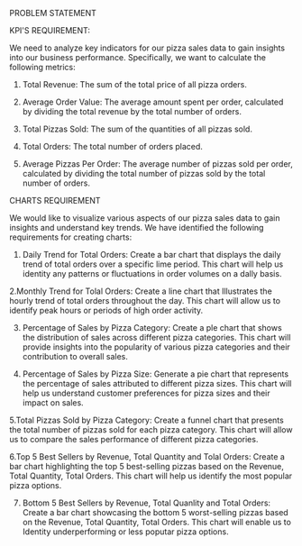 PROBLEM STATEMENT

KPI'S REQUIREMENT:

We need to analyze key indicators for our pizza sales data to gain insights into our business performance. Specifically, we want to calculate the following metrics:

1. Total Revenue: The sum of the total price of all pizza orders.

2. Average Order Value: The average amount spent per order, calculated by dividing the total revenue by the total number of orders.

3. Total Pizzas Sold: The sum of the quantities of all pizzas sold.

4. Total Orders: The total number of orders placed.

5. Average Pizzas Per Order: The average number of pizzas sold per order, calculated by dividing the total number of pizzas sold by the total number of orders.

CHARTS REQUIREMENT

We would like to visualize various aspects of our pizza sales data to gain insights and understand key trends. We have identified the following requirements for creating charts:

1. Daily Trend for Total Orders:
                                Create a bar chart that displays the daily trend of total orders over a specific lime period. This chart will help us identity any patterns or fluctuations in order volumes on a dally basis.

2.Monthly Trend for Tolal Orders:
                                 Create a line chart that Illustrates the hourly trend of total orders throughout the day. This chart will allow us to identify peak hours or periods of high order activity.

3. Percentage of Sales by Pizza Category:
                                         Create a ple chart that shows the distribution of sales across different pizza categories. This chart will provide insights into the popularity of various pizza categories and their contribution to overall sales.

4. Percentage of Sales by Pizza Size:
                                     Generate a pie chart that represents the percentage of sales attributed to different pizza sizes. This chart will help us understand customer preferences for pizza sizes and their impact on sales.

5.Total Pizzas Sold by Pizza Category:
                                      Create a funnel chart that presents the total number of pizzas sold for each pizza category. This chart will allow us to compare the sales performance of different pizza categories.

6.Top 5 Best Sellers by Revenue, Total Quantity and Tolal Orders:
                                                                 Create a bar chart highlighting the top 5 best-selling pizzas based on the Revenue, Total Quantity, Total Orders. This chart will help us identify the most popular pizza options.

7. Bottom 5 Best Sellers by Revenue, Total Quanlity and Total Orders:
                                                                     Create a bar chart showcasing the bottom 5 worst-selling pizzas based on the Revenue, Total Quantity, Total Orders. This chart will enable us to Identity underperforming or less poputar pizza options.
